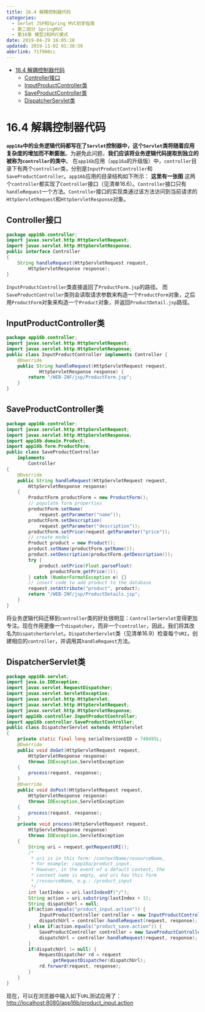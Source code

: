```yaml
---
title: 16.4 解耦控制器代码
categories: 
  - Serlet JSP和Spring MVC初学指南
  - 第二部分 SpringMVC
  - 第16章 模型2和MVC模式
date: 2019-04-29 16:05:18
updated: 2019-11-02 01:38:59
abbrlink: 71f908cc
---
```

- [16.4 解耦控制器代码](/ReadingNotes/71f908cc/#16-4-解耦控制器代码)
    - [Controller接口](/ReadingNotes/71f908cc/#Controller接口)
    - [InputProductController类](/ReadingNotes/71f908cc/#InputProductController类)
    - [SaveProductController类](/ReadingNotes/71f908cc/#SaveProductController类)
    - [DispatcherServlet类](/ReadingNotes/71f908cc/#DispatcherServlet类)

<!--more-->
<script src="https://cdn.bootcss.com/jquery/3.4.0/jquery.slim.min.js"></script>
<script>$(document).ready(function () {$(".post-body > ul:nth-child(1)").hide();});</script>

<!--end-->
# 16.4 解耦控制器代码 #
**`app16a`中的业务逻辑代码都写在了`Servlet`控制器中，这个`Servlet`类将随着应用复杂度的增加而不断膨胀**。为避免此问题，**我们应该将业务逻辑代码提取到独立的被称为`controller`的类中**。
在`app16b`应用（`app16a`的升级版）中，`controller`目录下有两个`controller`类，分别是`InputProductController`和`SaveProductController`。`app16b`应用的目录结构如下所示：
**这里有一张图**
这两个`controller`都实现了`Controller`接口（见清单16.6）。`Controller`接口只有`handleRequest`一个方法。`Controller`接口的实现类通过该方法访问到当前请求的`HttpServletRequest`和`HttpServletResponse`对象。
## Controller接口 ##
```java
package app16b.controller;
import javax.servlet.http.HttpServletRequest;
import javax.servlet.http.HttpServletResponse;
public interface Controller
{
    String handleRequest(HttpServletRequest request,
        HttpServletResponse response);
}
```
`InputProductController`类直接返回了`ProductForm.jsp`的路径。
而`SaveProductController`类则会读取请求参数来构造一个`ProductForm`对象，之后用`ProductForm`对象来构造一个`Product`对象，并返回`ProductDetail.jsp`路径。
## InputProductController类 ##
```java
package app16b.controller;
import javax.servlet.http.HttpServletRequest;
import javax.servlet.http.HttpServletResponse;
public class InputProductController implements Controller {
    @Override
    public String handleRequest(HttpServletRequest request,
            HttpServletResponse response) {
        return "/WEB-INF/jsp/ProductForm.jsp";
    }
}
```
## SaveProductController类 ##
```java
package app16b.controller;
import javax.servlet.http.HttpServletRequest;
import javax.servlet.http.HttpServletResponse;
import app16b.domain.Product;
import app16b.form.ProductForm;
public class SaveProductController
    implements
        Controller
{
    @Override
    public String handleRequest(HttpServletRequest request,
        HttpServletResponse response)
    {
        ProductForm productForm = new ProductForm();
        // populate form properties
        productForm.setName(
            request.getParameter("name"));
        productForm.setDescription(
            request.getParameter("description"));
        productForm.setPrice(request.getParameter("price"));
        // create model
        Product product = new Product();
        product.setName(productForm.getName());
        product.setDescription(productForm.getDescription());
        try {
            product.setPrice(Float.parseFloat(
                productForm.getPrice()));
        } catch (NumberFormatException e) {}
        // insert code to add product to the database
        request.setAttribute("product", product);
        return "/WEB-INF/jsp/ProductDetails.jsp";
    }
}

```
将业务逻辑代码迁移到`controller`类的好处很明显：`ControllerServlet`变得更加专注。现在作用更像一个`dispatcher`，而非一个`controller`，因此，我们将其改名为`DispatcherServlet`。`DispatcherServlet`类（见清单16.9）检查每个`URI`，创建相应的`controller`，并调用其`handleRequest`方法。
## DispatcherServlet类 ##
```java
package app16b.servlet;
import java.io.IOException;
import javax.servlet.RequestDispatcher;
import javax.servlet.ServletException;
import javax.servlet.http.HttpServlet;
import javax.servlet.http.HttpServletRequest;
import javax.servlet.http.HttpServletResponse;
import app16b.controller.InputProductController;
import app16b.controller.SaveProductController;
public class DispatcherServlet extends HttpServlet
{
    private static final long serialVersionUID = 748495L;
    @Override
    public void doGet(HttpServletRequest request,
        HttpServletResponse response)
        throws IOException,ServletException
    {
        process(request, response);
    }
    @Override
    public void doPost(HttpServletRequest request,
        HttpServletResponse response)
        throws IOException,ServletException
    {
        process(request, response);
    }
    private void process(HttpServletRequest request,
        HttpServletResponse response)
        throws IOException,ServletException
    {
        String uri = request.getRequestURI();
        /*
         * uri is in this form: /contextName/resourceName, 
         * for example: /app10a/product_input. 
         * However, in the event of a default context, the 
         * context name is empty, and uri has this form
         * /resourceName, e.g.: /product_input
         */
        int lastIndex = uri.lastIndexOf("/");
        String action = uri.substring(lastIndex + 1);
        String dispatchUrl = null;
        if(action.equals("product_input.action")) {
            InputProductController controller = new InputProductController();
            dispatchUrl = controller.handleRequest(request, response);
        } else if(action.equals("product_save.action")) {
            SaveProductController controller = new SaveProductController();
            dispatchUrl = controller.handleRequest(request, response);
        }
        if(dispatchUrl != null) {
            RequestDispatcher rd = request
                .getRequestDispatcher(dispatchUrl);
            rd.forward(request, response);
        }
    }
}

```
现在，可以在浏览器中输入如下`URL`测试应用了：
[http://localhost:8080/app16b/product_input.action](http://localhost:8080/app16b/product_input.action)


